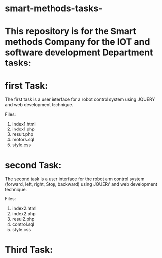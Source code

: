 # smart-methods-tasks-

# This repository is for the Smart methods Company for the IOT and software development Department tasks:

# first Task:

The first task is a user interface for a robot control system using JQUERY and web development technique.

Files:
1. index1.html
2. index1.php
3. result.php
4. motors.sql
5. style.css

# second Task:

The second task is a user interface for the robot arm control system (forward, left, right, Stop, backward) using JQUERY and web development technique.

Files:
1. index2.html
2. index2.php
3. resul2.php
4. control.sql
5. style.css

# Third Task:
